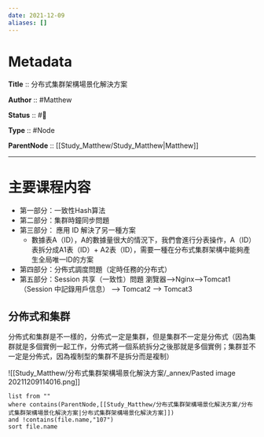 ```yaml
---
date: 2021-12-09
aliases: []
---
```


# Metadata

**Title** :: 分布式集群架構場景化解決方案

**Author** :: #Matthew 

**Status** :: #🌱

**Type** :: #Node

**ParentNode** :: [[Study_Matthew/Study_Matthew|Matthew]]

---

# 主要课程内容

- 第一部分：一致性Hash算法
- 第⼆部分：集群時鐘同步問題
- 第三部分： 應用 ID 解決了另一種方案
	- 數據表A（ID），A的數據量很大的情況下，我們會進行分表操作，A（ID）表拆分成A1表（ID）+ A2表（ID），需要一種在分布式集群架構中能夠產生全局唯一ID的方案
- 第四部分：分佈式調度問題（定時任務的分布式）
- 第五部分：Session 共享（一致性）問題
	瀏覽器—>Nginx—>Tomcat1（Session 中記錄用戶信息）
	—> Tomcat2
	—> Tomcat3

## 分佈式和集群
分佈式和集群是不⼀樣的，分佈式⼀定是集群，但是集群不⼀定是分佈式（因為集群就是多個實例⼀起⼯作，分佈式將⼀個系統拆分之後那就是多個實例；集群並不⼀定是分佈式，因為複制型的集群不是拆分⽽是複制）

![[Study_Matthew/分布式集群架構場景化解決方案/_annex/Pasted image 20211209114016.png]]


```dataview
list from ""
where contains(ParentNode,[[Study_Matthew/分布式集群架構場景化解決方案/分布式集群架構場景化解決方案|分布式集群架構場景化解決方案]])
and !contains(file.name,"107")
sort file.name
```